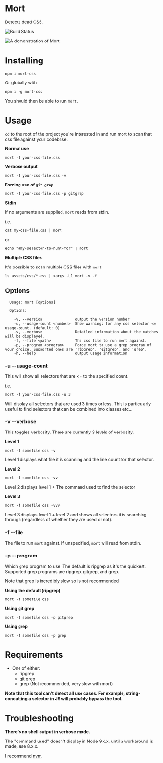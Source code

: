 # Mort

Detects dead CSS.

![Build Status](https://travis-ci.org/joereynolds/mort.svg?branch=master)


![A demonstration of Mort](https://i.imgur.com/7qgUYpj.gif)

# Installing

```
npm i mort-css
```

Or globally with

```
npm i -g mort-css
```

You should then be able to run `mort`.

# Usage

`cd` to the root of the project you're interested in and run mort to scan that css file against your codebase.

**Normal use**
```
mort -f your-css-file.css
```

**Verbose output**
```
mort -f your-css-file.css -v
```

**Forcing use of `git grep`**
```
mort -f your-css-file.css -p gitgrep
```

**Stdin**

If no arguments are supplied, `mort` reads from stdin.

i.e.

```
cat my-css-file.css | mort
```
or
```
echo "#my-selector-to-hunt-for" | mort
```

**Multiple CSS files**

It's possible to scan multiple CSS files with `mort`.

```
ls assets/css/*.css | xargs -L1 mort -v -f 
```

## Options

```
  Usage: mort [options]

  Options:

    -V, --version               output the version number
    -u, --usage-count <number>  Show warnings for any css selector <= usage-count. (default: 0)
    -v, --verbose               Detailed information about the matches will be displayed.
    -f, --file <path>           The css file to run mort against.
    -p, --program <program>     Force mort to use a grep program of your choice. Supported ones are 'ripgrep', 'gitgrep', and 'grep'.
    -h, --help                  output usage information
```

### -u --usage-count

This will show all selectors that are <= to the specified count.

i.e.

```
mort -f your-css-file.css -u 3
```

Will display all selectors that are used 3 times or less.
This is particularly useful to find selectors that can be combined into classes etc...

### -v --verbose

This toggles verbosity.
There are currently 3 levels of verbosity.

**Level 1**

`mort -f somefile.css -v`

Level 1 displays what file it is scanning and the line count for that selector.

**Level 2**

`mort -f somefile.css -vv`

Level 2 displays level 1 + The command used to find the selector

**Level 3**

`mort -f somefile.css -vvv`

Level 3 displays level 1 + level 2 and shows all selectors it is searching through (regardless of whether they are used or not).

### -f --file

The file to run `mort` against. If unspecified, `mort` will read from stdin.

### -p --program

Which grep program to use. The default is ripgrep as it's the quickest.
Supported grep programs are ripgrep, gitgrep, and grep.

Note that grep is incredibly slow so is not recommended

**Using the default (ripgrep)**

`mort -f somefile.css`

**Using git grep**

`mort -f somefile.css -p gitgrep`

**Using grep**

`mort -f somefile.css -p grep`

# Requirements

- One of either:
    - ripgrep
    - git grep
    - grep (Not recommended, very slow with mort)

**Note that this tool can't detect all use cases. For example, string-concatting a selector in JS will probably bypass the tool.**

# Troubleshooting

**There's no shell output in verbose mode.**

The "command used" doesn't display in Node 9.x.x. until a workaround is made, use 8.x.x.  

I recommend [nvm](https://github.com/creationix/nvm).

